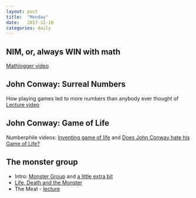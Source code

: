 ```yaml
---
layout: post
title:  "Monday"
date:   2017-12-18
categories: daily
---
```


## NIM, or, always WIN with math
[Mathlogger video](https://www.youtube.com/watch?v=niMjxNtiuu8)

## John Conway: Surreal Numbers
How playing games led to more numbers than anybody ever thought of
[Lecture video](https://www.youtube.com/watch?v=1eAmxgINXrE)

## John Conway: Game of Life
Numberphile videos: [Inventing game of life](https://www.youtube.com/watch?v=R9Plq-D1gEk) and [Does John Conway hate his Game of Life?](https://www.youtube.com/watch?v=E8kUJL04ELA&t=95s)

## The monster group
- Intro: [Monster Group](https://www.youtube.com/watch?v=jsSeoGpiWsw) and [a little extra bit](https://www.youtube.com/watch?v=MXKiih4JJvQ)
- [Life, Death and the Monster](https://www.youtube.com/watch?v=xOCe5HUObD4)
- The Meat - [lecture](https://www.youtube.com/watch?v=8z6T-7ovA5Q)
